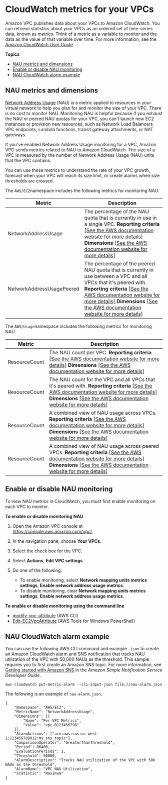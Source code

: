 # CloudWatch metrics for your VPCs<a name="vpc-cloudwatch"></a>

Amazon VPC publishes data about your VPCs to Amazon CloudWatch\. You can retrieve statistics about your VPCs as an ordered set of time\-series data, known as *metrics*\. Think of a metric as a variable to monitor and the data as the value of that variable over time\. For more information, see the [Amazon CloudWatch User Guide](https://docs.aws.amazon.com/AmazonCloudWatch/latest/monitoring/)\.

**Topics**
+ [NAU metrics and dimensions](#nau-cloudwatch)
+ [Enable or disable NAU monitoring](#nau-monitoring-enable)
+ [NAU CloudWatch alarm example](#nau-cloudwatch-alarm-example)

## NAU metrics and dimensions<a name="nau-cloudwatch"></a>

[Network Address Usage](network-address-usage.md) \(NAU\) is a metric applied to resources in your virtual network to help you plan for and monitor the size of your VPC\. There is no cost to monitor NAU\. Monitoring NAU is helpful because if you exhaust the NAU or peered NAU quotas for your VPC, you can't launch new EC2 instances or provision new resources, such as Network Load Balancers VPC endpoints, Lambda functions, transit gateway attachments, or NAT gateways\.

If you've enabled Network Address Usage monitoring for a VPC, Amazon VPC sends metrics related to NAU to Amazon CloudWatch\. The size of a VPC is measured by the number of Network Address Usage \(NAU\) units that the VPC contains\.

You can use these metrics to understand the rate of your VPC growth, forecast when your VPC will reach its size limit, or create alarms when size thresholds are crossed\.

The `AWS/EC2`namespace includes the following metrics for monitoring NAU\.


| Metric | Description | 
| --- | --- | 
|  NetworkAddressUsage  |  The percentage of the NAU quota that is currently in use in a single VPC\. **Reporting criteria** [\[See the AWS documentation website for more details\]](http://docs.aws.amazon.com/vpc/latest/userguide/vpc-cloudwatch.html) **Dimensions** [\[See the AWS documentation website for more details\]](http://docs.aws.amazon.com/vpc/latest/userguide/vpc-cloudwatch.html)  | 
|  NetworkAddressUsagePeered  |  The percentage of the peered NAU quota that is currently in use between a VPC and all VPCs that it's peered with\. **Reporting criteria** [\[See the AWS documentation website for more details\]](http://docs.aws.amazon.com/vpc/latest/userguide/vpc-cloudwatch.html) **Dimensions** [\[See the AWS documentation website for more details\]](http://docs.aws.amazon.com/vpc/latest/userguide/vpc-cloudwatch.html)  | 

The `AWS/Usage`namespace includes the following metrics for monitoring NAU\.


| Metric | Description | 
| --- | --- | 
|  ResourceCount  |  The NAU count per VPC\. **Reporting criteria** [\[See the AWS documentation website for more details\]](http://docs.aws.amazon.com/vpc/latest/userguide/vpc-cloudwatch.html) **Dimensions** [\[See the AWS documentation website for more details\]](http://docs.aws.amazon.com/vpc/latest/userguide/vpc-cloudwatch.html)  | 
|  ResourceCount  |  The NAU count for the VPC and all VPCs that it's peered with\. **Reporting criteria** [\[See the AWS documentation website for more details\]](http://docs.aws.amazon.com/vpc/latest/userguide/vpc-cloudwatch.html) **Dimensions** [\[See the AWS documentation website for more details\]](http://docs.aws.amazon.com/vpc/latest/userguide/vpc-cloudwatch.html)  | 
|  ResourceCount  |  A combined view of NAU usage across VPCs\. **Reporting criteria** [\[See the AWS documentation website for more details\]](http://docs.aws.amazon.com/vpc/latest/userguide/vpc-cloudwatch.html) **Dimensions** [\[See the AWS documentation website for more details\]](http://docs.aws.amazon.com/vpc/latest/userguide/vpc-cloudwatch.html)  | 
|  ResourceCount  |  A combined view of NAU usage across peered VPCs\. **Reporting criteria** [\[See the AWS documentation website for more details\]](http://docs.aws.amazon.com/vpc/latest/userguide/vpc-cloudwatch.html) **Dimensions** [\[See the AWS documentation website for more details\]](http://docs.aws.amazon.com/vpc/latest/userguide/vpc-cloudwatch.html)  | 

## Enable or disable NAU monitoring<a name="nau-monitoring-enable"></a>

To view NAU metrics in CloudWatch, you must first enable monitoring on each VPC to monitor\.

**To enable or disable monitoring NAU**

1. Open the Amazon VPC console at [https://console\.aws\.amazon\.com/vpc/](https://console.aws.amazon.com/vpc/)\.

1. In the navigation pane, choose **Your VPCs**\.

1. Select the check box for the VPC\.

1. Select **Actions**, **Edit VPC settings**\.

1. Do one of the following:
   + To enable monitoring, select **Network mapping units metrics settings**, **Enable network address usage metrics**\.
   + To disable monitoring, clear **Network mapping units metrics settings**, **Enable network address usage metrics**\.

**To enable or disable monitoring using the command line**
+ [modify\-vpc\-attribute](https://docs.aws.amazon.com/cli/latest/reference/ec2/modify-vpc-attribute) \(AWS CLI\)
+ [Edit\-EC2VpcAttribute](https://docs.aws.amazon.com/powershell/latest/reference/items/Edit-EC2VpcAttribute.html) \(AWS Tools for Windows PowerShell\)

## NAU CloudWatch alarm example<a name="nau-cloudwatch-alarm-example"></a>

You can use the following AWS CLI command and example `.json` to create an Amazon CloudWatch alarm and SNS notification that tracks NAU utilization of the VPC with 50,000 NAUs as the threshold\. This sample requires you to first create an Amazon SNS topic\. For more information, see [Getting started with Amazon SNS](https://docs.aws.amazon.com/sns/latest/dg/sns-getting-started.html) in the *Amazon Simple Notification Service Developer Guide*\.

```
aws cloudwatch put-metric-alarm --cli-input-json file://nau-alarm.json
```

The following is an example of `nau-alarm.json`\.

```
{
    "Namespace": "AWS/EC2",
    "MetricName": "NetworkAddressUsage",
    "Dimensions": [{
        "Name": "Per-VPC Metrics",
        "Value": "vpc-0123456798"
    }],
    "AlarmActions": ["arn:aws:sns:us-west-1:123456789012:my_sns_topic"],
    "ComparisonOperator": "GreaterThanThreshold",
    "Period": 86400,
    "EvaluationPeriods": 1,
    "Threshold": 50000,
    "AlarmDescription": "Tracks NAU utilization of the VPC with 50k NAUs as the threshold",
    "AlarmName": "VPC NAU Utilization",
    "Statistic": "Maximum"
}
```